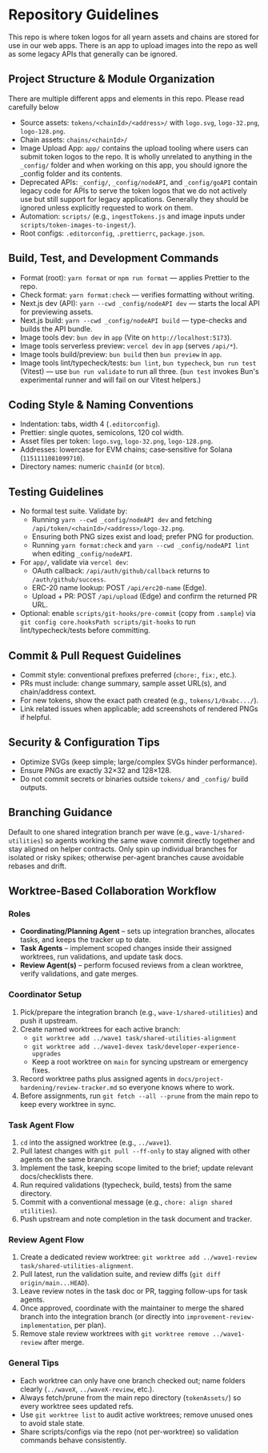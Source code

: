 # Repository Guidelines

This repo is where token logos for all yearn assets and chains are stored for use in our web apps. There is an app to upload images into the repo as well as some legacy APIs that generally can be ignored.

## Project Structure & Module Organization

There are multiple different apps and elements in this repo. Please read carefully below

- Source assets: `tokens/<chainId>/<address>/` with `logo.svg`, `logo-32.png`, `logo-128.png`.
- Chain assets: `chains/<chainId>/`
- Image Upload App: `app/` contains the upload tooling where users can submit token logos to the repo. It is wholly unrelated to anything in the `_config/` folder and when working on this app, you should ignore the \_config folder and its contents.
- Deprecated APIs: `_config/`, `_config/nodeAPI`, and `_config/goAPI` contain legacy code for APIs to serve the token logos that we do not actively use but still support for legacy applications. Generally they should be ignored unless explicitly requested to work on them.
- Automation: `scripts/` (e.g., `ingestTokens.js` and image inputs under `scripts/token-images-to-ingest/`).
- Root configs: `.editorconfig`, `.prettierrc`, `package.json`.

## Build, Test, and Development Commands

- Format (root): `yarn format` or `npm run format` — applies Prettier to the repo.
- Check format: `yarn format:check` — verifies formatting without writing.
- Next.js dev (API): `yarn --cwd _config/nodeAPI dev` — starts the local API for previewing assets.
- Next.js build: `yarn --cwd _config/nodeAPI build` — type-checks and builds the API bundle.
- Image tools dev: `bun dev` in `app` (Vite on `http://localhost:5173`).
- Image tools serverless preview: `vercel dev` in `app` (serves `/api/*`).
- Image tools build/preview: `bun build` then `bun preview` in `app`.
- Image tools lint/typecheck/tests: `bun lint`, `bun typecheck`, `bun run test` (Vitest) — use `bun run validate` to run all three. (`bun test` invokes Bun's experimental runner and will fail on our Vitest helpers.)

## Coding Style & Naming Conventions

- Indentation: tabs, width 4 (`.editorconfig`).
- Prettier: single quotes, semicolons, 120 col width.
- Asset files per token: `logo.svg`, `logo-32.png`, `logo-128.png`.
- Addresses: lowercase for EVM chains; case‑sensitive for Solana (`1151111081099710`).
- Directory names: numeric `chainId` (or `btcm`).

## Testing Guidelines

- No formal test suite. Validate by:
  - Running `yarn --cwd _config/nodeAPI dev` and fetching `/api/token/<chainId>/<address>/logo-32.png`.
  - Ensuring both PNG sizes exist and load; prefer PNG for production.
  - Running `yarn format:check` and `yarn --cwd _config/nodeAPI lint` when editing `_config/nodeAPI`.
- For `app/`, validate via `vercel dev`:
  - OAuth callback: `/api/auth/github/callback` returns to `/auth/github/success`.
  - ERC-20 name lookup: POST `/api/erc20-name` (Edge).
  - Upload + PR: POST `/api/upload` (Edge) and confirm the returned PR URL.
- Optional: enable `scripts/git-hooks/pre-commit` (copy from `.sample`) via `git config core.hooksPath scripts/git-hooks` to run lint/typecheck/tests before committing.

## Commit & Pull Request Guidelines

- Commit style: conventional prefixes preferred (`chore:`, `fix:`, etc.).
- PRs must include: change summary, sample asset URL(s), and chain/address context.
- For new tokens, show the exact path created (e.g., `tokens/1/0xabc.../`).
- Link related issues when applicable; add screenshots of rendered PNGs if helpful.

## Security & Configuration Tips

- Optimize SVGs (keep simple; large/complex SVGs hinder performance).
- Ensure PNGs are exactly 32×32 and 128×128.
- Do not commit secrets or binaries outside `tokens/` and `_config/` build outputs.

## Branching Guidance

Default to one shared integration branch per wave (e.g., `wave-1/shared-utilities`) so agents working the same wave commit directly together and stay aligned on helper contracts. Only spin up individual branches for isolated or risky spikes; otherwise per-agent branches cause avoidable rebases and drift.

## Worktree-Based Collaboration Workflow

### Roles

- **Coordinating/Planning Agent** – sets up integration branches, allocates tasks, and keeps the tracker up to date.
- **Task Agents** – implement scoped changes inside their assigned worktrees, run validations, and update task docs.
- **Review Agent(s)** – perform focused reviews from a clean worktree, verify validations, and gate merges.

### Coordinator Setup

1. Pick/prepare the integration branch (e.g., `wave-1/shared-utilities`) and push it upstream.
2. Create named worktrees for each active branch:
    - `git worktree add ../wave1 task/shared-utilities-alignment`
    - `git worktree add ../wave1-devex task/developer-experience-upgrades`
    - Keep a root worktree on `main` for syncing upstream or emergency fixes.
3. Record worktree paths plus assigned agents in `docs/project-hardening/review-tracker.md` so everyone knows where to work.
4. Before assignments, run `git fetch --all --prune` from the main repo to keep every worktree in sync.

### Task Agent Flow

1. `cd` into the assigned worktree (e.g., `../wave1`).
2. Pull latest changes with `git pull --ff-only` to stay aligned with other agents on the same branch.
3. Implement the task, keeping scope limited to the brief; update relevant docs/checklists there.
4. Run required validations (typecheck, build, tests) from the same directory.
5. Commit with a conventional message (e.g., `chore: align shared utilities`).
6. Push upstream and note completion in the task document and tracker.

### Review Agent Flow

1. Create a dedicated review worktree: `git worktree add ../wave1-review task/shared-utilities-alignment`.
2. Pull latest, run the validation suite, and review diffs (`git diff origin/main...HEAD`).
3. Leave review notes in the task doc or PR, tagging follow-ups for task agents.
4. Once approved, coordinate with the maintainer to merge the shared branch into the integration branch (or directly into `improvement-review-implementation`, per plan).
5. Remove stale review worktrees with `git worktree remove ../wave1-review` after merge.

### General Tips

- Each worktree can only have one branch checked out; name folders clearly (`../waveX`, `../waveX-review`, etc.).
- Always fetch/prune from the main repo directory (`tokenAssets/`) so every worktree sees updated refs.
- Use `git worktree list` to audit active worktrees; remove unused ones to avoid stale state.
- Share scripts/configs via the repo (not per-worktree) so validation commands behave consistently.
